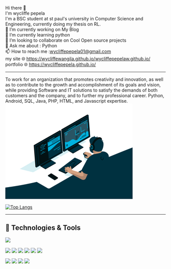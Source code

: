 
Hi there 👋
<br>
I'm wycliffe pepela
 <br>
I'm a BSC student at st paul's university in Computer Science and Engineering, currently doing my thesis on RL.
<br>
🔭 I’m currently working on My Blog
<br>
🌱 I’m currently learning python
<br>
👯 I’m looking to collaborate on Cool Open source projects
<br>
💬 Ask me about : Python 
<br>
📫 How to reach me :wycliffepepela01@gmail.com
<br>
my site 
🌐 https://wycliffewangila.github.io/wycliffepepelaw.github.io/
<br>
portfolio
🌐 https://wycliffepepela.github.io/
<br>
<hr>
To work for an organization that promotes creativity and innovation, as well as to contribute to the growth and accomplishment of its goals and vision, while providing Software and IT solutions to satisfy the demands of both customers and the company, and to further my professional career. Python, Android, SQL, Java, PHP, HTML, and Javascript expertise.
<br>
<img src="https://github.com/pepelawycliffe/pepelawycliffe/blob/main/code.gif" width="400">


[![Top Langs](https://github-readme-stats.vercel.app/api/top-langs/?username=pepelawycliffe&layout=compact&theme=gruvbox)](https://github.com/pepelawycliffe/github-readme-stats)

---

## 🔧 Technologies & Tools
<a href="https://laravel.com" target="_blank"><img src="https://raw.githubusercontent.com/laravel/art/master/logo-lockup/5%20SVG/2%20CMYK/1%20Full%20Color/laravel-logolockup-cmyk-red.svg" width="200"></a>




![](https://img.shields.io/badge/OS-Windows-informational?style=flat&logo=Windows&logoColor=white&color=2bbc8a)
![](https://img.shields.io/badge/Editor-vscode-informational?style=flat&logo=visual-studio-code&logoColor=white&color=2bbc8a)
![](https://img.shields.io/badge/Code-Python-informational?style=flat&logo=python&logoColor=white&color=2bbc8a)
![](https://img.shields.io/badge/Code-JavaScript-informational?style=flat&logo=javascript&logoColor=white&color=2bbc8a)
![](https://img.shields.io/badge/Code-Java-informational?style=flat&logo=java&logoColor=white&color=2bbc8a)
![](https://img.shields.io/badge/Shell-Bash-informational?style=flat&logo=gnu-bash&logoColor=white&color=2bbc8a)

![](https://img.shields.io/badge/Tools-TensorFlow-informational?style=flat&logo=TensorFlow&logoColor=white&color=2bbc8a)
![](https://img.shields.io/badge/Tools-Pytorch-informational?style=flat&logo=Pytorch&logoColor=white&color=2bbc8a)
![](https://img.shields.io/badge/Tools-NodeJS-informational?style=flat&logo=Node.js&logoColor=white&color=2bbc8a)
![](https://img.shields.io/badge/Tools-PostgreSQL-informational?style=flat&logo=postgresql&logoColor=white&color=2bbc8a)
<br />
<br />





